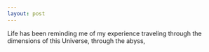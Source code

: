 ```yaml
---
layout: post
---
```


Life has been reminding me of my experience traveling through the dimensions of this
Universe, through the abyss, 
